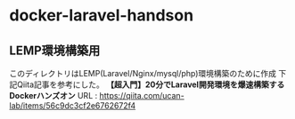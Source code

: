 # docker-laravel-handson

## LEMP環境構築用
このディレクトリはLEMP(Laravel/Nginx/mysql/php)環境構築のために作成
下記Qiita記事を参考にした。
**【超入門】20分でLaravel開発環境を爆速構築するDockerハンズオン**
URL : https://qiita.com/ucan-lab/items/56c9dc3cf2e6762672f4

